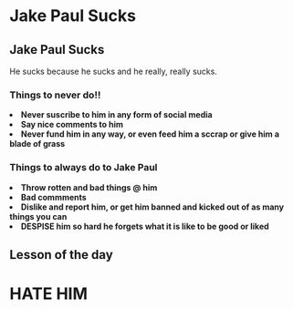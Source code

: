 <!DOCTYPE html>
<html>
   
  <head>
   <meta charset="utf-8">
    <meta name="viewport" content="width=device-width">
   
  <h1>Jake Paul Sucks</h1>  
    <link href="style.css" rel="stylesheet" type="text/css" />
  </head>
  <body>
    <h2>Jake Paul Sucks</h2>
    <p>He sucks because he sucks and he really, really sucks.</p>
   <h3>Things to <strong>never<d/strong> do!!</h3>
  <li>Never suscribe to him in any form of social media</li>
      <li>Say nice comments to him</li>
      <li>Never fund him in any way, or even feed him a sccrap or give him a blade of grass</li>
      <h3>Things to <bold>always</bold> do to Jake Paul</h3>
      <li>Throw rotten and bad things @ him</li>
      <li>Bad commments</li>
      <li>Dislike and report him, or get him banned and kicked out of as many things you can</li>
      <li><bold>DESPISE</bold> him so hard he forgets what it is like to be good or liked</li>
  </body>
      <h2>Lesson of the day</h2>
<h1>HATE HIM</h1>
</html>
